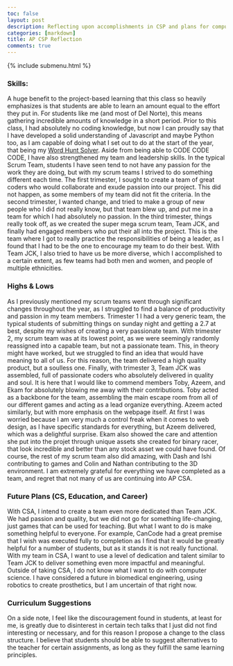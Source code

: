 ```yaml
---
toc: false
layout: post
description: Reflecting upon accomplishments in CSP and plans for computer science
categories: [markdown]
title: AP CSP Reflection
comments: true
---
```

{% include submenu.html %}

### Skills:
A huge benefit to the project-based learning that this class so heavily emphasizes is that students are able to learn an amount equal to the effort they put in. For students like me (and most of Del Norte), this means gathering incredible amounts of knowledge in a short period. Prior to this class, I had absolutely no coding knowledge, but now I can proudly say that I have developed a solid understanding of Javascript and maybe Python too, as I am capable of doing what I set out to do at the start of the year, that being my [Word Hunt Solver]({{site.baseurl}}/markdown/projects/2023/05/11/WordHuntSolver.html). Aside from being able to CODE CODE CODE, I have also strengthened my team and leadership skills. In the typical Scrum Team, students I have seen tend to not have any passion for the work they are doing, but with my scrum teams I strived to do something different each time. The first trimester, I sought to create a team of great coders who would collaborate and exude passion into our project. This did not happen, as some members of my team did not fit the criteria. In the second trimester, I wanted change, and tried to make a group of new people who I did not really know, but that team blew up, and put me in a team for which I had absolutely no passion. In the third trimester, things really took off, as we created the super mega scrum team, Team JCK, and finally had engaged members who put their all into the project. This is the team where I got to really practice the responsibilities of being a leader, as I found that I had to be the one to encourage my team to do their best. With Team JCK, I also tried to have us be more diverse, which I accomplished to a certain extent, as few teams had both men and women, and people of multiple ethnicities.

### Highs & Lows
As I previously mentioned my scrum teams went through significant changes throughout the year, as I struggled to find a balance of productivity and passion in my team members. Trimester 1 I had a very generic team, the typical students of submitting things on sunday night and getting a 2.7 at best, despite my wishes of creating a very passionate team. With trimester 2, my scrum team was at its lowest point, as we were seemingly randomly reassigned into a capable team, but not a passionate team. This, in theory might have worked, but we struggled to find an idea that would have meaning to all of us. For this reason, the team delivered a high quality product, but a soulless one. Finally, with trimester 3, Team JCK was assembled, full of passionate coders who absolutely delivered in quality and soul. It is here that I would like to commend members Toby, Azeem, and Ekam for absolutely blowing me away with their contributions. Toby acted as a backbone for the team, assembling the main escape room from all of our different games and acting as a lead organize everything. Azeem acted similarly, but with more emphasis on the webpage itself. At first I was worried because I am very much a control freak when it comes to web design, as I have specific standards for everything, but Azeem delivered, which was a delightful surprise. Ekam also showed the care and attention she put into the projet through unique assets she created for binary racer, that look incredible and better than any stock asset we could have found. Of course, the rest of my scrum team also did amazing, with Dash and Ishi contributing to games and Colin and Nathan contributing to the 3D environment. I am extremely grateful for everything we have completed as a team, and regret that not many of us are continuing into AP CSA.

### Future Plans (CS, Education, and Career)
With CSA, I intend to create a team even more dedicated than Team JCK. We had passion and quality, but we did not go for something life-changing, just games that can be used for teaching. But what I want to do is make something helpful to everyone. For example, CanCode had a great premise that I wish was executed fully to completion as I find that it would be greatly helpful for a number of students, but as it stands it is not really functional. With my team in CSA, I want to use a level of dedication and talent similar to Team JCK to deliver something even more impactful and meaningful. Outside of taking CSA, I do not know what I want to do with computer science. I have considered a future in biomedical engineering, using robotics to create prosthetics, but I am uncertain of that right now.

### Curriculum Suggestions
On a side note, I feel like the discouragement found in students, at least for me, is greatly due to disinterest in certain tech talks that I just did not find interesting or necessary, and for this reason I propose a change to the class structure. I believe that students should be able to suggest alternatives to the teacher for certain assignments, as long as they fulfill the same learning principles.